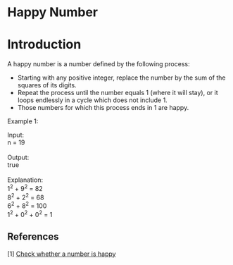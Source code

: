 # Happy Number

# Introduction

A happy number is a number defined by the following process:

 - Starting with any positive integer, replace the number by the sum of the squares of its digits.
 - Repeat the process until the number equals 1 (where it will stay), or it loops endlessly in a cycle which does not include 1.
 - Those numbers for which this process ends in 1 are happy.
 
 Example 1:

Input:<br> n = 19 <br>
<br>
Output:<br> true <br>
<br>
Explanation: <br>
1<sup>2</sup> + 9<sup>2</sup> = 82 <br>
8<sup>2</sup> + 2<sup>2</sup> = 68 <br>
6<sup>2</sup> + 8<sup>2</sup> = 100 <br>
1<sup>2</sup> + 0<sup>2</sup> + 0<sup>2</sup> = 1 


## References

[1] [Check whether a number is happy](https://leetcode.com/problems/happy-number/)

